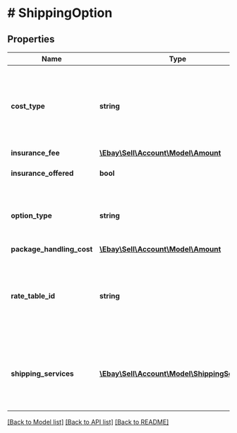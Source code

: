 # # ShippingOption

## Properties

Name | Type | Description | Notes
------------ | ------------- | ------------- | -------------
**cost_type** | **string** | Defines whether the shipping cost is FLAT_RATE (the same rate for all buyers), CALCULATED (the shipping rate varies by the ship-to location and size and weight of the package, as defined by the item), or NOT_SPECIFIED (for use with local pickup). Required if the policy offers shipping options using a shippingOptions container. For implementation help, refer to &lt;a href&#x3D;&#39;https://developer.ebay.com/api-docs/sell/account/types/api:ShippingCostTypeEnum&#39;&gt;eBay API documentation&lt;/a&gt; | [optional]
**insurance_fee** | [**\Ebay\Sell\Account\Model\Amount**](Amount.md) |  | [optional]
**insurance_offered** | **bool** | This field has been deprecated. Shipping insurance is offered only via a shipping carrier&#39;s shipping services and is no longer available via eBay shipping policies. | [optional]
**option_type** | **string** | Use this field to set the ShippingOption element to either DOMESTIC or INTERNATIONAL. Required if the policy offers shipping options using a shippingOptions container. For implementation help, refer to &lt;a href&#x3D;&#39;https://developer.ebay.com/api-docs/sell/account/types/api:ShippingOptionTypeEnum&#39;&gt;eBay API documentation&lt;/a&gt; | [optional]
**package_handling_cost** | [**\Ebay\Sell\Account\Model\Amount**](Amount.md) |  | [optional]
**rate_table_id** | **string** | A unique eBay-assigned ID associated with a user-created shipping rate table. The locality of a shipping rate table can be either DOMESTIC or INTERNATIONAL and you must ensure the value specified in this field references a shipping rate table that matches the type specified in the shippingOptions.optionType field. If you mismatch the types, eBay responds with a 20403 error. Call getRateTable to retrieve information (including rateTableId values) on the rate tables configured by a seller. For information on creating rate tables, see Using shipping rate tables. | [optional]
**shipping_services** | [**\Ebay\Sell\Account\Model\ShippingService[]**](ShippingService.md) | Contains a list of shipping services offered for either DOMESTIC or INTERNATIONAL shipments. Sellers can specify up to four domestic shipping services and up to five international shipping services by using separate shippingService containers for each. Note that if the seller is opted in to the Global Shipping Program, they can specify only four other international shipping services, regardless of whether or not Global Shipping is offered as one of the services. Required if the policy offers shipping options using a shippingOptions container. | [optional]

[[Back to Model list]](../../README.md#models) [[Back to API list]](../../README.md#endpoints) [[Back to README]](../../README.md)
